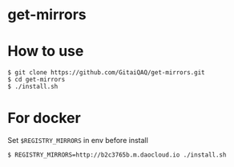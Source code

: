# get-mirrors


# How to use

```shell
$ git clone https://github.com/GitaiQAQ/get-mirrors.git
$ cd get-mirrors
$ ./install.sh
```

# For docker

Set `$REGISTRY_MIRRORS` in env before install

```shell
$ REGISTRY_MIRRORS=http://b2c3765b.m.daocloud.io ./install.sh
```
